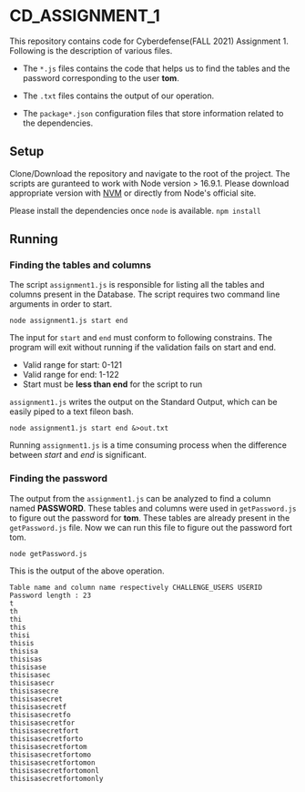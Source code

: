 # CD_ASSIGNMENT_1
This repository contains code for Cyberdefense(FALL 2021) Assignment 1. Following is the description of various files.

* The `*.js` files contains the code that helps us to find the tables and the password corresponding to the user **tom**.

* The `.txt` files contains the output of our operation.

* The `package*.json` configuration files that store information related to the dependencies.

## Setup

Clone/Download the repository and navigate to the root of the project. The scripts are guranteed to work with Node version > 16.9.1. Please download appropriate version with [NVM](https://github.com/nvm-sh/nvm) or directly from Node's official site.

Please install the dependencies once `node` is available.
`npm install`

## Running

### Finding the tables and columns

The script `assignment1.js` is responsible for listing all the tables and columns present in the Database. The script requires two command line arguments in order to start.

`node assignment1.js start end`

The input for `start` and `end` must conform to following constrains. The program will exit without running if the validation fails on start and end.

* Valid range for start: 0-121 
* Valid range for end: 1-122 
* Start must be **less than end** for the script to run

`assignment1.js` writes the output on the Standard Output, which can be easily piped to a text fileon bash.

`node assignment1.js start end &>out.txt` 

Running `assignment1.js` is a time consuming process when the difference between *start* and *end* is significant. 

### Finding the password

The output from the `assignment1.js` can be analyzed to find a column named **PASSWORD**. These tables and columns were used in `getPassword.js` to figure out the password for **tom**. These tables are already present in the `getPassword.js` file. Now we can run this file to figure out the password fort tom.

`node getPassword.js`

This is the output of the above operation.

```
Table name and column name respectively CHALLENGE_USERS USERID
Password length : 23
t
th
thi
this
thisi
thisis
thisisa
thisisas
thisisase
thisisasec
thisisasecr
thisisasecre
thisisasecret
thisisasecretf
thisisasecretfo
thisisasecretfor
thisisasecretfort
thisisasecretforto
thisisasecretfortom
thisisasecretfortomo
thisisasecretfortomon
thisisasecretfortomonl
thisisasecretfortomonly
```

